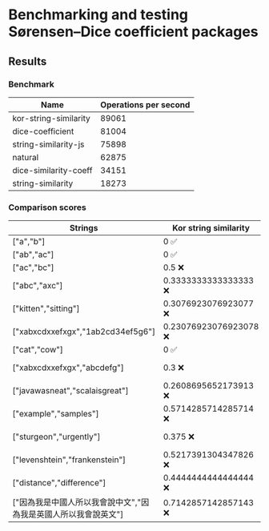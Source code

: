 # Benchmarking and testing Sørensen–Dice coefficient packages

## Results
### Benchmark
| Name                  | Operations per second |
| --------------------- | --------------------- |
| kor-string-similarity | 89061                 |
| dice-coefficient      | 81004                 |
| string-similarity-js  | 75898                 |
| natural               | 62875                 |
| dice-similarity-coeff | 34151                 |
| string-similarity     | 18273                 |

### Comparison scores
| Strings                             | Kor string similarity | Dice coefficient      | String similarity js  | Natural               | Dice similarity coeff | String similarity     |
| ----------------------------------- | --------------------- | --------------------- | --------------------- | --------------------- | --------------------- | --------------------- |
| ["a","b"]                           | 0 ✅                   | NaN ❌                 | 0 ✅                   | 0 ✅                   | NaN ❌                 | 0 ✅                   |
| ["ab","ac"]                         | 0 ✅                   | 0 ✅                   | 0 ✅                   | 0 ✅                   | 0 ✅                   | 0 ✅                   |
| ["ac","bc"]                         | 0.5 ❌                 | 0 ✅                   | 0 ✅                   | 0 ✅                   | 0 ✅                   | 0 ✅                   |
| ["abc","axc"]                       | 0.3333333333333333 ❌  | 0 ✅                   | 0 ✅                   | 0 ✅                   | 0 ✅                   | 0 ✅                   |
| ["kitten","sitting"]                | 0.3076923076923077 ❌  | 0.36363636363636365 ✅ | 0.36363636363636365 ✅ | 0.36363636363636365 ✅ | 0.36363636363636365 ✅ | 0.36363636363636365 ✅ |
| ["xabxcdxxefxgx","1ab2cd34ef5g6"]   | 0.23076923076923078 ❌ | 0.25 ✅                | 0.25 ✅                | 0.25 ✅                | 0.25 ✅                | 0.25 ✅                |
| ["cat","cow"]                       | 0 ✅                   | 0 ✅                   | 0 ✅                   | 0 ✅                   | 0 ✅                   | 0 ✅                   |
| ["xabxcdxxefxgx","abcdefg"]         | 0.3 ❌                 | 0.3333333333333333 ✅  | 0.3333333333333333 ✅  | 0.3333333333333333 ✅  | 0.3333333333333333 ✅  | 0.3333333333333333 ✅  |
| ["javawasneat","scalaisgreat"]      | 0.2608695652173913 ❌  | 0.19047619047619047 ✅ | 0.19047619047619047 ✅ | 0.19047619047619047 ✅ | 0.19047619047619047 ✅ | 0.19047619047619047 ✅ |
| ["example","samples"]               | 0.5714285714285714 ❌  | 0.6666666666666666 ✅  | 0.6666666666666666 ✅  | 0.6666666666666666 ✅  | 0.6666666666666666 ✅  | 0.6666666666666666 ✅  |
| ["sturgeon","urgently"]             | 0.375 ❌               | 0.42857142857142855 ✅ | 0.42857142857142855 ✅ | 0.42857142857142855 ✅ | 0.42857142857142855 ✅ | 0.42857142857142855 ✅ |
| ["levenshtein","frankenstein"]      | 0.5217391304347826 ❌  | 0.47619047619047616 ✅ | 0.47619047619047616 ✅ | 0.47619047619047616 ✅ | 0.47619047619047616 ✅ | 0.47619047619047616 ✅ |
| ["distance","difference"]           | 0.4444444444444444 ❌  | 0.375 ✅               | 0.375 ✅               | 0.375 ✅               | 0.375 ✅               | 0.375 ✅               |
| ["因為我是中國人所以我會說中文","因為我是英國人所以我會說英文"] | 0.7142857142857143 ❌  | 0.6923076923076923 ✅  | 0.6923076923076923 ✅  | 0.6923076923076923 ✅  | 0.6923076923076923 ✅  | 0.6923076923076923 ✅  |
